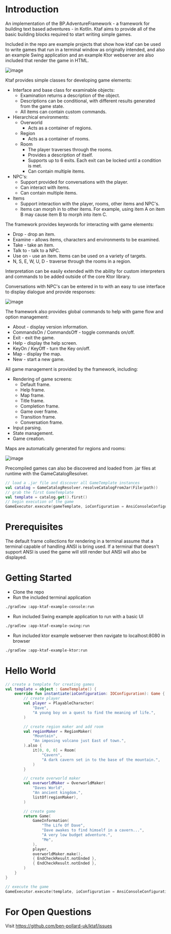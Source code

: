 # Introduction 
An implementation of the BP.AdventureFramework - a framework for building text based adventures - in Kotlin. Ktaf aims to provide all of the basic building blocks required to start writing simple games.

Included in the repo are example projects that show how ktaf can be used to write games that run in a terminal window as originally intended, and also an example Swing application and an example Ktor webserver are also included that render the game in HTML.

![image](https://github.com/ben-pollard-uk/ktaf/assets/129943363/27670c5d-7f4f-4534-93cb-7931fd8d90e4)

Ktaf provides simple classes for developing game elements:
  * Interface and base class for examinable objects:
    * Examination returns a description of the object.
    * Descriptions can be conditional, with different results generated from the game state.
    * All items can contain custom commands.
  * Hierarchical environments:
    * Overworld
      * Acts as a container of regions.
    * Region
      * Acts as a container of rooms.
    * Room
      * The player traverses through the rooms.
      * Provides a description of itself.
      * Supports up to 6 exits. Each exit can be locked until a condition is met.
      * Can contain multiple items.
  * NPC's:
    * Support provided for conversations with the player.
    * Can interact with items.
    * Can contain multiple items.
  * Items
    * Support interaction with the player, rooms, other items and NPC's.
    * Items can morph in to other items. For example, using item A on item B may cause item B to morph into item C.
  
The framework provides keywords for interacting with game elements:
  * Drop - drop an item.
  * Examine - allows items, characters and environments to be examined.
  * Take - take an item.
  * Talk to - talk to a NPC.
  * Use on - use an item. Items can be used on a variety of targets.
  * N, S, E, W, U, D - traverse through the rooms in a region.

Interpretation can be easily extended with the ability for custom interpreters and commands to be added outside of the core Ktor library.

Conversations with NPC's can be entered in to with an easy to use interface to display dialogue and provide responses:

![image](https://github.com/ben-pollard-uk/ktaf/assets/129943363/3adc4210-2732-4f79-9d19-000af0287f07)
  
The framework also provides global commands to help with game flow and option management:
  * About - display version information.
  * CommandsOn / CommandsOff - toggle commands on/off.
  * Exit - exit the game.
  * Help - display the help screen.
  * KeyOn / KeyOff - turn the Key on/off.
  * Map - display the map.
  * New - start a new game.

All game management is provided by the framework, including:
  * Rendering of game screens:
    * Default frame.
    * Help frame.
    * Map frame.
    * Title frame.
    * Completion frame.
    * Game over frame.
    * Transition frame.
    * Conversation frame.
  * Input parsing.
  * State management.
  * Game creation.
  
Maps are automatically generated for regions and rooms:

![image](https://github.com/ben-pollard-uk/ktaf/assets/129943363/b8e52974-dad7-4c27-8c0a-6861964a2fbe)

Precompiled games can also be discovered and loaded from .jar files at runtime with the GameCatalogResolver.
```Kotlin
// load a .jar file and discover all GameTemplate instances
val catalog = GameCatalogResolver.resolveCatalogFromJar(File(path))
// grab the first GameTemplate
val template = catalog.get().first()
// begin execution of the game
GameExecutor.execute(gameTemplate, ioConfiguration = AnsiConsoleConfiguration)
```

# Prerequisites
The default frame collections for rendering in a terminal assume that a terminal capable of handling ANSI is bring used. If a terminal that doesn't support ANSI is used the game will still render but ANSI will also be displayed.

# Getting Started
 * Clone the repo
 * Run the included terminal application
```bash
./gradlew :app-ktaf-example-console:run
```
 * Run included Swing example application to run with a basic UI
```bash
./gradlew :app-ktaf-example-swing:run
```
 * Run included ktor example webserver then navigate to localhost:8080 in browser
```bash
./gradlew :app-ktaf-example-ktor:run
```

# Hello World
```kotlin
// create a template for creating games
val template = object : GameTemplate() {
    override fun instantiate(ioConfiguration: IOConfiguration): Game {
        // create player
        val player = PlayableCharacter(
            "Dave",
            "A young boy on a quest to find the meaning of life.",
        )

        // create region maker and add room
        val regionMaker = RegionMaker(
            "Mountain",
            "An imposing volcano just East of town.",
        ).also {
            it[0, 0, 0] = Room(
                "Cavern",
                "A dark cavern set in to the base of the mountain.",
            )
        }

        // create overworld maker
        val overworldMaker = OverworldMaker(
            "Daves World",
            "An ancient kingdom.",
            listOf(regionMaker),
        )

        // create game
        return Game(
            GameInformation(
                "The Life Of Dave",
                "Dave awakes to find himself in a cavern...",
                "A very low budget adventure.",
                "Me",
            ),
            player,
            overworldMaker.make(),
            { EndCheckResult.notEnded },
            { EndCheckResult.notEnded },
        )
    }
}

// execute the game
GameExecutor.execute(template, ioConfiguration = AnsiConsoleConfiguration)
```

# For Open Questions
Visit https://github.com/ben-pollard-uk/ktaf/issues
